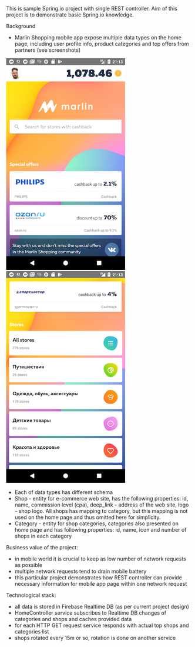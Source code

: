 This is sample Spring.io project with single REST controller.
Aim of this project is to demonstrate basic Spring.io knowledge.

Background
- Marlin Shopping mobile app expose multiple data types on the home page, including user profile info, 
product categories and top offers from partners (see screenshots)

![Home page with sops](https://github.com/suntehnik/spring-kotlin-demo/blob/master/Screenshot_1536689588.png)
![Home page scrolled down to categories](https://github.com/suntehnik/spring-kotlin-demo/blob/master/Screenshot_1536689603.png)
- Each of data types has different schema
- Shop - entity for e-commerce web site, has the following properties: id, name, commission level (cpa), 
deep_link - address of the web site, logo - shop logo. All shops has mapping to category, but this mapping is not used 
on the home page and thus omitted here for simplicity.
- Category - entity for shop categories, categories also presented on home page and has following properties:
id, name, icon and number of shops in each category

Business value of the project:
- in mobile world it is crucial to keep as low number of network requests as possible
- multiple network requests tend to drain mobile battery
- this particular project demonstrates how REST controller can provide necessary information for mobile app page 
within one network request

Technological stack:
- all data is stored in Firebase Realtime DB (as per current project design)
- HomeController service subscribes to Realtime DB changes of categories and shops and caches provided data
- for each HTTP GET request service responds with actual top shops and categories list
- shops rotated every 15m or so, rotation is done on another service